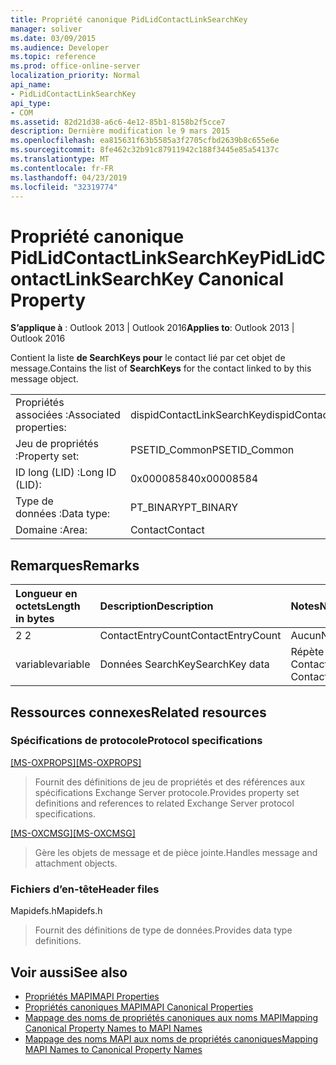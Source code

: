 ```yaml
---
title: Propriété canonique PidLidContactLinkSearchKey
manager: soliver
ms.date: 03/09/2015
ms.audience: Developer
ms.topic: reference
ms.prod: office-online-server
localization_priority: Normal
api_name:
- PidLidContactLinkSearchKey
api_type:
- COM
ms.assetid: 82d21d38-a6c6-4e12-85b1-8158b2f5cce7
description: Dernière modification le 9 mars 2015
ms.openlocfilehash: ea815631f63b5585a3f2705cfbd2639b8c655e6e
ms.sourcegitcommit: 8fe462c32b91c87911942c188f3445e85a54137c
ms.translationtype: MT
ms.contentlocale: fr-FR
ms.lasthandoff: 04/23/2019
ms.locfileid: "32319774"
---
```

# <a name="pidlidcontactlinksearchkey-canonical-property"></a><span data-ttu-id="436fb-103">Propriété canonique PidLidContactLinkSearchKey</span><span class="sxs-lookup"><span data-stu-id="436fb-103">PidLidContactLinkSearchKey Canonical Property</span></span>

<span data-ttu-id="436fb-104">**S’applique à** : Outlook 2013 | Outlook 2016</span><span class="sxs-lookup"><span data-stu-id="436fb-104">**Applies to**: Outlook 2013 | Outlook 2016</span></span> 
  
<span data-ttu-id="436fb-105">Contient la liste **de SearchKeys pour** le contact lié par cet objet de message.</span><span class="sxs-lookup"><span data-stu-id="436fb-105">Contains the list of **SearchKeys** for the contact linked to by this message object.</span></span> 
  
|||
|:-----|:-----|
|<span data-ttu-id="436fb-106">Propriétés associées :</span><span class="sxs-lookup"><span data-stu-id="436fb-106">Associated properties:</span></span>  <br/> |<span data-ttu-id="436fb-107">dispidContactLinkSearchKey</span><span class="sxs-lookup"><span data-stu-id="436fb-107">dispidContactLinkSearchKey</span></span>  <br/> |
|<span data-ttu-id="436fb-108">Jeu de propriétés :</span><span class="sxs-lookup"><span data-stu-id="436fb-108">Property set:</span></span>  <br/> |<span data-ttu-id="436fb-109">PSETID_Common</span><span class="sxs-lookup"><span data-stu-id="436fb-109">PSETID_Common</span></span>  <br/> |
|<span data-ttu-id="436fb-110">ID long (LID) :</span><span class="sxs-lookup"><span data-stu-id="436fb-110">Long ID (LID):</span></span>  <br/> |<span data-ttu-id="436fb-111">0x00008584</span><span class="sxs-lookup"><span data-stu-id="436fb-111">0x00008584</span></span>  <br/> |
|<span data-ttu-id="436fb-112">Type de données :</span><span class="sxs-lookup"><span data-stu-id="436fb-112">Data type:</span></span>  <br/> |<span data-ttu-id="436fb-113">PT_BINARY</span><span class="sxs-lookup"><span data-stu-id="436fb-113">PT_BINARY</span></span>  <br/> |
|<span data-ttu-id="436fb-114">Domaine :</span><span class="sxs-lookup"><span data-stu-id="436fb-114">Area:</span></span>  <br/> |<span data-ttu-id="436fb-115">Contact</span><span class="sxs-lookup"><span data-stu-id="436fb-115">Contact</span></span>  <br/> |
   
## <a name="remarks"></a><span data-ttu-id="436fb-116">Remarques</span><span class="sxs-lookup"><span data-stu-id="436fb-116">Remarks</span></span>

|<span data-ttu-id="436fb-117">**Longueur en octets**</span><span class="sxs-lookup"><span data-stu-id="436fb-117">**Length in bytes**</span></span>|<span data-ttu-id="436fb-118">**Description**</span><span class="sxs-lookup"><span data-stu-id="436fb-118">**Description**</span></span>|<span data-ttu-id="436fb-119">**Notes**</span><span class="sxs-lookup"><span data-stu-id="436fb-119">**Notes**</span></span>|
|:-----|:-----|:-----|
|<span data-ttu-id="436fb-120">2 </span><span class="sxs-lookup"><span data-stu-id="436fb-120">2</span></span>  <br/> |<span data-ttu-id="436fb-121">ContactEntryCount</span><span class="sxs-lookup"><span data-stu-id="436fb-121">ContactEntryCount</span></span>  <br/> |<span data-ttu-id="436fb-122">Aucun</span><span class="sxs-lookup"><span data-stu-id="436fb-122">None</span></span>  <br/> |
|<span data-ttu-id="436fb-123">variable</span><span class="sxs-lookup"><span data-stu-id="436fb-123">variable</span></span>  <br/> |<span data-ttu-id="436fb-124">Données SearchKey</span><span class="sxs-lookup"><span data-stu-id="436fb-124">SearchKey data</span></span>  <br/> |<span data-ttu-id="436fb-125">Répète les heures ContactEntryCount</span><span class="sxs-lookup"><span data-stu-id="436fb-125">Repeats ContactEntryCount times</span></span>  <br/> |
   
## <a name="related-resources"></a><span data-ttu-id="436fb-126">Ressources connexes</span><span class="sxs-lookup"><span data-stu-id="436fb-126">Related resources</span></span>

### <a name="protocol-specifications"></a><span data-ttu-id="436fb-127">Spécifications de protocole</span><span class="sxs-lookup"><span data-stu-id="436fb-127">Protocol specifications</span></span>

<span data-ttu-id="436fb-128">[[MS-OXPROPS]](https://msdn.microsoft.com/library/f6ab1613-aefe-447d-a49c-18217230b148%28Office.15%29.aspx)</span><span class="sxs-lookup"><span data-stu-id="436fb-128">[[MS-OXPROPS]](https://msdn.microsoft.com/library/f6ab1613-aefe-447d-a49c-18217230b148%28Office.15%29.aspx)</span></span>
  
> <span data-ttu-id="436fb-129">Fournit des définitions de jeu de propriétés et des références aux spécifications Exchange Server protocole.</span><span class="sxs-lookup"><span data-stu-id="436fb-129">Provides property set definitions and references to related Exchange Server protocol specifications.</span></span>
    
<span data-ttu-id="436fb-130">[[MS-OXCMSG]](https://msdn.microsoft.com/library/7fd7ec40-deec-4c06-9493-1bc06b349682%28Office.15%29.aspx)</span><span class="sxs-lookup"><span data-stu-id="436fb-130">[[MS-OXCMSG]](https://msdn.microsoft.com/library/7fd7ec40-deec-4c06-9493-1bc06b349682%28Office.15%29.aspx)</span></span>
  
> <span data-ttu-id="436fb-131">Gère les objets de message et de pièce jointe.</span><span class="sxs-lookup"><span data-stu-id="436fb-131">Handles message and attachment objects.</span></span>
    
### <a name="header-files"></a><span data-ttu-id="436fb-132">Fichiers d’en-tête</span><span class="sxs-lookup"><span data-stu-id="436fb-132">Header files</span></span>

<span data-ttu-id="436fb-133">Mapidefs.h</span><span class="sxs-lookup"><span data-stu-id="436fb-133">Mapidefs.h</span></span>
  
> <span data-ttu-id="436fb-134">Fournit des définitions de type de données.</span><span class="sxs-lookup"><span data-stu-id="436fb-134">Provides data type definitions.</span></span>
    
## <a name="see-also"></a><span data-ttu-id="436fb-135">Voir aussi</span><span class="sxs-lookup"><span data-stu-id="436fb-135">See also</span></span>

- [<span data-ttu-id="436fb-136">Propriétés MAPI</span><span class="sxs-lookup"><span data-stu-id="436fb-136">MAPI Properties</span></span>](mapi-properties.md) 
- [<span data-ttu-id="436fb-137">Propriétés canoniques MAPI</span><span class="sxs-lookup"><span data-stu-id="436fb-137">MAPI Canonical Properties</span></span>](mapi-canonical-properties.md)
- [<span data-ttu-id="436fb-138">Mappage des noms de propriétés canoniques aux noms MAPI</span><span class="sxs-lookup"><span data-stu-id="436fb-138">Mapping Canonical Property Names to MAPI Names</span></span>](mapping-canonical-property-names-to-mapi-names.md)
- [<span data-ttu-id="436fb-139">Mappage des noms MAPI aux noms de propriétés canoniques</span><span class="sxs-lookup"><span data-stu-id="436fb-139">Mapping MAPI Names to Canonical Property Names</span></span>](mapping-mapi-names-to-canonical-property-names.md)

